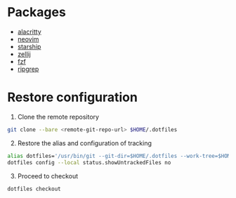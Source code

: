 # Packages
* [alacritty](https://github.com/alacritty/alacritty)
* [neovim](https://github.com/neovim/neovim)
* [starship](https://github.com/starship/starship)
* [zellij](https://github.com/zellij-org/zellij)
* [fzf](https://github.com/junegunn/fzf)
* [ripgrep](https://github.com/BurntSushi/ripgrep)

# Restore configuration

1. Clone the remote repository

```bash
git clone --bare <remote-git-repo-url> $HOME/.dotfiles 
```

2. Restore the alias and configuration of tracking

```bash
alias dotfiles='/usr/bin/git --git-dir=$HOME/.dotfiles --work-tree=$HOME'
dotfiles config --local status.showUntrackedFiles no
```
3. Proceed to checkout

```bash
dotfiles checkout
```

